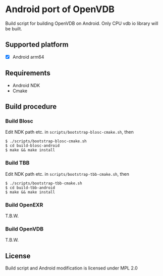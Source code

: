 # Android port of OpenVDB

Build script for building OpenVDB on Android.
Only CPU vdb io library will be built.

## Supported platform

* [x] Android arm64

## Requirements

* Android NDK
* Cmake

## Build procedure

### Build Blosc

Edit NDK path etc. in `scripts/bootstrap-blosc-cmake.sh`, then

```
$ ./scripts/bootstrap-blosc-cmake.sh
$ cd build-blosc-android
$ make && make install
```

### Build TBB

Edit NDK path etc. in `scripts/bootstrap-tbb-cmake.sh`, then

```
$ ./scripts/bootstrap-tbb-cmake.sh
$ cd build-tbb-android
$ make && make install
```

### Build OpenEXR

T.B.W.

### Build OpenVDB

T.B.W.

## License

Build script and Android modification is licensed under MPL 2.0
